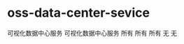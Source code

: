 # oss-data-center-sevice

<product> 可视化数据中心服务 </product>
<module> 可视化数据中心服务</module>
<province>所有</province>
<operator> 所有 </operator>
<ztproduct>所有</ztproduct>
<ztproductid>无</ztproductid>
<ztprojectid>无</ztprojectid>